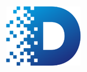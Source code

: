 <h1 align="center">
  <br>
  <a href="https://github.com/debans-network"><img src="/profile/DebansNetworkLogoBlue.svg" alt="Markdownify" width="200"></a>
  <br>
</h1>
